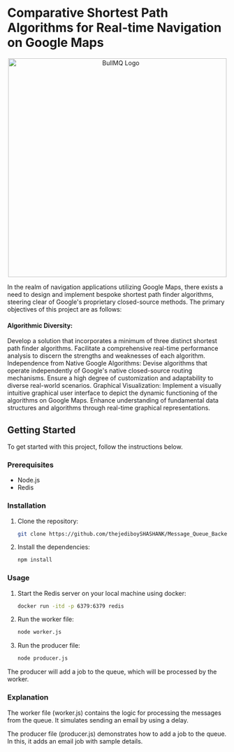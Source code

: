 # Comparative Shortest Path Algorithms for Real-time Navigation on Google Maps

<p align="center">
  <img src="https://community.sw.siemens.com/servlet/rtaImage?eid=ka64O000000bqkN&feoid=00N4O000006Yxpf&refid=0EM4O00000113ss" width="500" alt="BullMQ Logo">
</p>

In the realm of navigation applications utilizing Google Maps, there exists a need to design and implement bespoke shortest path finder algorithms, steering clear of Google's proprietary closed-source methods. The primary objectives of this project are as follows:

#### Algorithmic Diversity:
Develop a solution that incorporates a minimum of three distinct shortest path finder algorithms.
Facilitate a comprehensive real-time performance analysis to discern the strengths and weaknesses of each algorithm.
Independence from Native Google Algorithms:
Devise algorithms that operate independently of Google's native closed-source routing mechanisms.
Ensure a high degree of customization and adaptability to diverse real-world scenarios.
Graphical Visualization:
Implement a visually intuitive graphical user interface to depict the dynamic functioning of the algorithms on Google Maps.
Enhance understanding of fundamental data structures and algorithms through real-time graphical representations.

## Getting Started

To get started with this project, follow the instructions below.

### Prerequisites

- Node.js
- Redis

### Installation

1. Clone the repository:

   ```sh
   git clone https://github.com/thejediboySHASHANK/Message_Queue_Backend.git

2. Install the dependencies:

   ```sh
   npm install

### Usage

1. Start the Redis server on your local machine using docker:

   ```sh
   docker run -itd -p 6379:6379 redis

2. Run the worker file: 
   
   ```sh
   node worker.js

2. Run the producer file: 
   
   ```sh
   node producer.js

The producer will add a job to the queue, which will be processed by the worker.


### Explanation

The worker file (worker.js) contains the logic for processing the messages from the queue. It simulates sending an email by using a delay.

The producer file (producer.js) demonstrates how to add a job to the queue. In this, it adds an email job with sample details.



